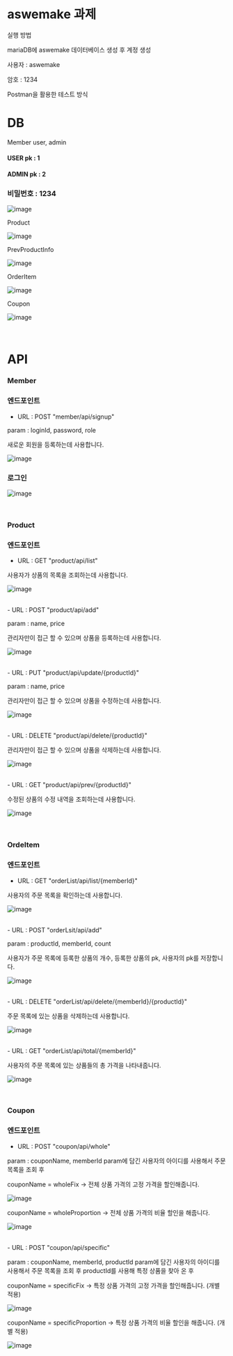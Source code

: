 # aswemake 과제

실행 방법

mariaDB에 aswemake 데이터베이스 생성 후 계정 생성

사용자 : aswemake

암호 : 1234

Postman을 활용한 테스트 방식

# DB
Member
user, admin
#### USER pk : 1
#### ADMIN pk : 2

### 비밀번호 : 1234

![image](https://github.com/Hyeoonnm/aswemake/assets/105695601/44eba5bd-784c-40f2-bb10-90f79e8a7775)


Product

![image](https://github.com/Hyeoonnm/aswemake/assets/105695601/cbb6264f-debd-4679-9142-ccd37c8bbccb)

PrevProductInfo

![image](https://github.com/Hyeoonnm/aswemake/assets/105695601/68e4fa4a-7610-4a78-82f7-ca9eb14634de)


OrderItem

![image](https://github.com/Hyeoonnm/aswemake/assets/105695601/88b1d88b-0a51-4751-ad40-a2ebb9b63990)

Coupon

![image](https://github.com/Hyeoonnm/aswemake/assets/105695601/4775d347-5e91-4c9d-aa3a-cde62322436e)



<br>

# API
### Member
### 엔드포인트
- URL : POST "member/api/signup"

param : loginId, password, role

새로운 회원을 등록하는데 사용합니다.

![image](https://github.com/Hyeoonnm/aswemake/assets/105695601/f7a5d924-2275-4168-a998-27618c29e703)


### 로그인

![image](https://github.com/Hyeoonnm/aswemake/assets/105695601/3874e7d8-10b1-4b53-8812-899bf96126ea)


<br>

### Product
### 엔드포인트
- URL : GET "product/api/list"

사용자가 상품의 목록을 조회하는데 사용합니다.

![image](https://github.com/Hyeoonnm/aswemake/assets/105695601/177e70e2-476c-477b-9081-cfc57dbde43e)


<br>
- URL : POST "product/api/add"

param : name, price

관리자만이 접근 할 수 있으며 상품을 등록하는데 사용합니다.

![image](https://github.com/Hyeoonnm/aswemake/assets/105695601/b3cd9dab-1f53-48b8-b273-8182c05b94a1)


<br>
- URL : PUT "product/api/update/{productId}"

param : name, price

관리자만이 접근 할 수 있으며 상품을 수정하는데 사용합니다.

![image](https://github.com/Hyeoonnm/aswemake/assets/105695601/c9b873b1-5247-48dc-96ea-45884395716c)


<br>
- URL : DELETE "product/api/delete/{productId}"

관리자만이 접근 할 수 있으며 상품을 삭제하는데 사용합니다.

![image](https://github.com/Hyeoonnm/aswemake/assets/105695601/6abebcdf-98bb-4adc-abab-32cb15444216)


<br>
- URL : GET "product/api/prev/{productId}"

수정된 상품의 수정 내역을 조회하는데 사용합니다.

![image](https://github.com/Hyeoonnm/aswemake/assets/105695601/a870c769-74dd-4513-891e-f76af9920494)


<br>

### OrdeItem
### 엔드포인트
- URL : GET "orderList/api/list/{memberId}"

사용자의 주문 목록을 확인하는데 사용합니다.

![image](https://github.com/Hyeoonnm/aswemake/assets/105695601/ab914770-2c7d-45a1-b6c4-6ecb5af73e35)


<br>
- URL : POST "orderLsit/api/add"

param : productId, memberId, count

사용자가 주문 목록에 등록한 상품의 개수, 등록한 상품의 pk, 사용자의 pk를 저장합니다.

![image](https://github.com/Hyeoonnm/aswemake/assets/105695601/5e7ba0db-27a0-4e3b-b406-b0bbcd622c71)



<br>
- URL : DELETE "orderList/api/delete/{memberId}/{productId}"

주문 목록에 있는 상품을 삭제하는데 사용합니다.

![image](https://github.com/Hyeoonnm/aswemake/assets/105695601/70d5d33d-07d6-465e-b6a5-19b640c0ec7a)


<br>
- URL : GET "orderList/api/total/{memberId}"

사용자의 주문 목록에 있는 상품들의 총 가격을 나타내줍니다.

![image](https://github.com/Hyeoonnm/aswemake/assets/105695601/50b64092-c52f-420a-95b9-73d71eea7e31)


<br>

### Coupon
### 엔드포인트
- URL : POST "coupon/api/whole"

param : couponName, memberId
param에 담긴 사용자의 아이디를 사용해서 주문 목록을 조회 후

couponName = wholeFix -> 전체 상품 가격의 고정 가격을 할인해줍니다.

![image](https://github.com/Hyeoonnm/aswemake/assets/105695601/983a210b-9f0c-43bc-9222-6b98aff93ea8)


couponName = wholeProportion -> 전체 상품 가격의 비율 할인을 해줍니다.

![image](https://github.com/Hyeoonnm/aswemake/assets/105695601/8635ead3-0ec9-4da8-848d-48bf72b22fe5)



<br>
- URL : POST "coupon/api/specific"

param : couponName, memberId, productId
param에 담긴 사용자의 아이디를 사용해서 주문 목록을 조회 후 productId를 사용해 특정 상품을 찾아 온 후

couponName = specificFix -> 특정 상품 가격의 고정 가격을 할인해줍니다. (개별 적용)

![image](https://github.com/Hyeoonnm/aswemake/assets/105695601/bec8fe81-ac0b-4be8-9fb4-c91e652d0296)


couponName = specificProportion -> 특정 상품 가격의 비율 할인을 해줍니다. (개별 적용)

![image](https://github.com/Hyeoonnm/aswemake/assets/105695601/ae091147-e6bf-43de-9335-6abdf4311b20)














